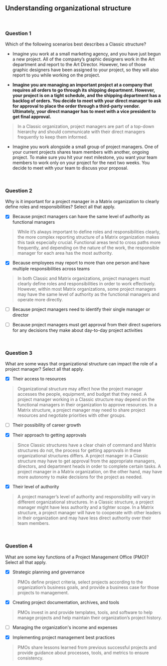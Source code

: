 ## Understanding organizational structure

<br>

### Question 1

Which of the following scenarios best describes a Classic structure?

- Imagine you work at a small marketing agency, and you have just begun a new project. All of the company’s graphic designers work in the Art department and report to the Art Director. However, two of those graphic designers have been assigned to your project, so they will also report to you while working on the project.


- **Imagine you are managing an important project at a company that requires all orders to go through its shipping department. However, your project is on a tight schedule, and the shipping department has a backlog of orders. You decide to meet with your direct manager to ask for approval to place the order through a third-party vendor. Ultimately, your direct manager has to meet with a vice president to get final approval.**
> In a Classic organization, project managers are part of a top-down hierarchy and should communicate with their direct managers frequently to keep them informed.

- Imagine you work alongside a small group of project managers. One of your current projects shares team members with another, ongoing project. To make sure you hit your next milestone, you want your team members to work only on your project for the next two weeks. You decide to meet with your team to discuss your proposal.

<br>

### Question 2


Why is it important for a project manager in a Matrix organization to clearly define roles and responsibilities? Select all that apply.

+ [x] Because project managers can have the same level of authority as functional managers 

> While it’s always important to define roles and responsibilities clearly, the more complex reporting structure of a Matrix organization makes this task especially crucial. Functional areas tend to cross paths more frequently, and depending on the nature of the work, the responsible manager for each area has the most authority.

+ [x] Because employees may report to more than one person and have multiple responsibilities across teams

> In both Classic and Matrix organizations, project managers must clearly define roles and responsibilities in order to work effectively. However, within most Matrix organizations, some project managers may have the same level of authority as the functional managers and operate more directly.

+ [ ] Because project managers need to identify their single manager or director


+ [ ] Because project managers must get approval from their direct superiors for any decisions they make about day-to-day project activities

<br>

### Question 3

What are some ways that organizational structure can impact the role of a project manager? Select all that apply.

+ [x] Their access to resources

> Organizational structure may affect how the project manager accesses the people, equipment, and budget that they need. A project manager working in a Classic structure may depend on the functional managers in their organization to approve resources. In a Matrix structure, a project manager may need to share project resources and negotiate priorities with other groups. 

+ [ ] Their possibility of career growth

+ [x] Their approach to getting approvals

> Since Classic structures have a clear chain of command and Matrix structures do not, the process for getting approvals in these organizational structures differs. A project manager in a Classic structure may have to get approval from the appropriate managers, directors, and department heads in order to complete certain tasks. A project manager in a Matrix organization, on the other hand, may have more autonomy to make decisions for the project as needed.

+ [x] Their level of authority

> A project manager’s level of authority and responsibility will vary in different organizational structures. In a Classic structure, a project manager might have less authority and a tighter scope. In a Matrix structure, a project manager will have to cooperate with other leaders in their organization and may have less direct authority over their team members. 

<br>

### Question 4

What are some key functions of a Project Management Office (PMO)? Select all that apply.

+ [x] Strategic planning and governance

> PMOs define project criteria, select projects according to the organization’s business goals, and provide a business case for those projects to management.

+ [x] Creating project documentation, archives, and tools

> PMOs invest in and provide templates, tools, and software to help manage projects and help maintain their organization’s project history. 

+ [ ] Managing the organization's income and expenses

+[x] Implementing project management best practices

> PMOs share lessons learned from previous successful projects and provide guidance about processes, tools, and metrics to ensure consistency.
